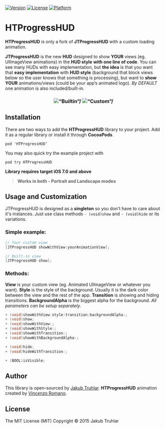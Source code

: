 [![Version](https://img.shields.io/cocoapods/v/HTProgressHUD.svg)](http://cocoapods.org/pods/HTProgressHUD)
[![License](https://img.shields.io/cocoapods/l/HTProgressHUD.svg)](http://cocoapods.org/pods/HTProgressHUD)
[![Platform](https://img.shields.io/cocoapods/p/HTProgressHUD.svg)](http://cocoapods.org/pods/HTProgressHUD)

# HTProgressHUD

**HTProgressHUD** is only a fork of **JTProgressHUD** with a custom loading animation.

**JTProgressHUD** is the new **HUD** designed to show **YOUR** views (eg. UIImageView animations) in the **HUD style** **with one line of code**. You can see many HUDs with easy implementation, but **the idea** is that you want that **easy implementation** with **HUD style** (background that block views below so the user knows that something is processing), but want to **show YOUR** animations/views (could be your app’s animated logo). *By DEFAULT* one animation is also included/built-in.

<h3 align="center">
  <img src="https://github.com/kubatruhlar/JTProgressHUD/blob/master/Screens/builtin.gif" alt=“Builtin”/>
<img src="https://github.com/kubatruhlar/JTProgressHUD/blob/master/Screens/custom.gif" alt=“Custom”/>
</h3>


## Installation
There are two ways to add the **HTProgressHUD** library to your project. Add it as a regular library or install it through **CocoaPods**.

`pod 'HTProgressHUD’`

You may also quick try the example project with

`pod try HTProgressHUD`

**Library requires target iOS 7.0 and above**

> **Works in both - Portrait and Landscape modes**


## Usage and Customization

JTProgressHUD is designed as a **singleton** so you don't have to care about it's instances. Just use class methods `- (void)show` and `- (void)hide` or its variations.

### Simple example:
```objective-c
// Your custom view
[JTProgressHUD showWithView:yourAnimationView];

// Built-in view
[JTProgressHUD show];
```

### Methods:

**View** is your custom view (eg. Animated UIImageView or whatever you want). **Style** is the style of the background. Usually it is the dark color between the view and the rest of the app. **Transition** is showing and hiding transitions. **BackgroundAlpha** is the biggest alpha for the background. *All parameters can be setup separately.*

```objective-c
+ (void)showWithView:style:transition:backgroundAlpha:;
+ (void)show;
+ (void)showWithView:;
+ (void)showWithStyle:;
+ (void)showWithTransition:;
+ (void)showWithBackgroundAlpha:;

+ (void)hide;
+ (void)hideWithTransition:;

+ (BOOL)isVisible;
```

## Author
This library is open-sourced by [Jakub Truhlar](http://kubatruhlar.cz).
**HTProgressHUD** animation created by [Vincenzo Romano](https://www.enzoromano.eu). 

## License
The MIT License (MIT)
Copyright © 2015 Jakub Truhlar
